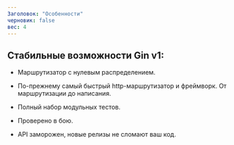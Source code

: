 ```yaml
---
Заголовок: "Особенности"
черновик: false
вес: 4
---
```


## Стабильные возможности Gin v1:

- Маршрутизатор с нулевым распределением.

- По-прежнему самый быстрый http-маршрутизатор и фреймворк. От маршрутизации до написания.

- Полный набор модульных тестов.

- Проверено в бою.

- API заморожен, новые релизы не сломают ваш код.
